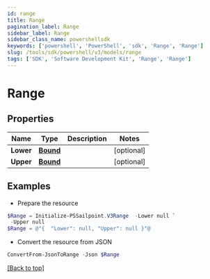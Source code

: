 ```yaml
---
id: range
title: Range
pagination_label: Range
sidebar_label: Range
sidebar_class_name: powershellsdk
keywords: ['powershell', 'PowerShell', 'sdk', 'Range', 'Range'] 
slug: /tools/sdk/powershell/v3/models/range
tags: ['SDK', 'Software Development Kit', 'Range', 'Range']
---
```



# Range

## Properties

Name | Type | Description | Notes
------------ | ------------- | ------------- | -------------
**Lower** | [**Bound**](bound) |  | [optional] 
**Upper** | [**Bound**](bound) |  | [optional] 

## Examples

- Prepare the resource
```powershell
$Range = Initialize-PSSailpoint.V3Range  -Lower null `
 -Upper null
$Range = @"{  "Lower": null, "Upper": null }"@
```

- Convert the resource from JSON
```powershell
ConvertFrom-JsonToRange -Json $Range
```


[[Back to top]](#) 

